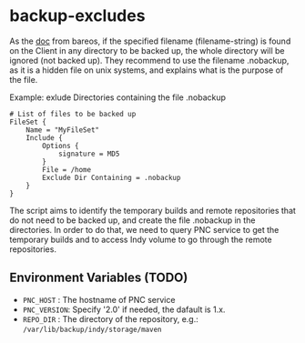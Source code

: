 # backup-excludes

As the [doc](https://docs.bareos.org/Configuration/Director.html#config-Dir_Fileset_Include) from bareos, if the specified filename (filename-string) is found on the Client in any directory to be backed up, the whole directory will be ignored (not backed up). They recommend to use the filename .nobackup, as it is a hidden file on unix systems, and explains what is the purpose of the file.

Example: exlude Directories containing the file .nobackup
```
# List of files to be backed up
FileSet {
    Name = "MyFileSet"
    Include {
        Options {
            signature = MD5
        }
        File = /home
        Exclude Dir Containing = .nobackup
    }
}
```

The script aims to identify the temporary builds and remote repositories that do not need to be backed up,
and create the file .nobackup in the directories.  In order to do that, we need to query PNC service to get
the temporary builds and to access Indy volume to go through the remote repositories. 

## Environment Variables (TODO)

* `PNC_HOST`   : The hostname of PNC service
* `PNC_VERSION`: Specify '2.0' if needed, the dafault is 1.x. 
* `REPO_DIR`   : The directory of the repository, e.g.: `/var/lib/backup/indy/storage/maven`



